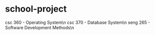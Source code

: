 # school-project
csc 360 - Operating System\n
csc 370 - Database System\n
seng 265 - Software Development Methods\n
